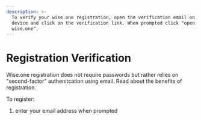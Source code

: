 ```yaml
---
description: >-
  To verify your wise.one registration, open the verification email on your
  device and click on the verification link. When prompted click "open in
  wise.one".
---
```


# Registration Verification

Wise.one registration does not require passwords but rather relies on "second-factor" authenitcation using email. Read about the benefits of registration.

To register: 

1. enter your email address when prompted 

